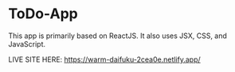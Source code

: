 # ToDo-App
This app is primarily based on ReactJS. It also uses JSX, CSS, and JavaScript.

LIVE SITE HERE: https://warm-daifuku-2cea0e.netlify.app/
